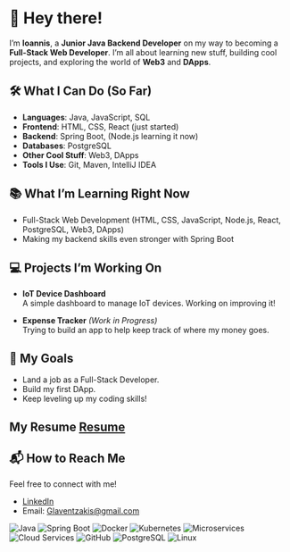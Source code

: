 # 👋 Hey there!

I’m **Ioannis**, a **Junior Java Backend Developer** on my way to becoming a **Full-Stack Web Developer**. I’m all about learning new stuff, building cool projects, and exploring the world of **Web3** and **DApps**.

## 🛠️ What I Can Do (So Far)

- **Languages**: Java, JavaScript, SQL  
- **Frontend**: HTML, CSS, React (just started)  
- **Backend**: Spring Boot, (Node.js learning it now)  
- **Databases**: PostgreSQL  
- **Other Cool Stuff**: Web3, DApps  
- **Tools I Use**: Git, Maven, IntelliJ IDEA  

## 📚 What I’m Learning Right Now

- Full-Stack Web Development (HTML, CSS, JavaScript, Node.js, React, PostgreSQL, Web3, DApps)  
- Making my backend skills even stronger with Spring Boot  

## 💻 Projects I’m Working On

- **IoT Device Dashboard**  
 A simple dashboard to manage IoT devices. Working on improving it!

- **Expense Tracker** *(Work in Progress)*  
  Trying to build an app to help keep track of where my money goes.  

## 🎯 My Goals

- Land a job as a Full-Stack Developer.  
- Build my first DApp.  
- Keep leveling up my coding skills!  
## My Resume [Resume](https://ioannis-laventzakis.github.io/online-resume/)
## 📬 How to Reach Me
Feel free to connect with me!

- [LinkedIn](https://www.linkedin.com/in/ioannis-laventzakis-b9570a282)
- Email: [Glaventzakis@gmail.com](mailto:Glaventzakis@gmail.com)



![Java](https://img.shields.io/badge/Java-007396?style=flat&logo=java&logoColor=white)
![Spring Boot](https://img.shields.io/badge/Spring%20Boot-6DB33F?style=flat&logo=spring-boot&logoColor=white)
![Docker](https://img.shields.io/badge/Docker-2496ED?style=flat&logo=docker&logoColor=white)
![Kubernetes](https://img.shields.io/badge/Kubernetes-326CE5?style=flat&logo=kubernetes&logoColor=white)
![Microservices](https://img.shields.io/badge/Microservices-FFA500?style=flat)
![Cloud Services](https://img.shields.io/badge/Cloud%20Services-4285F4?style=flat&logo=google-cloud&logoColor=white)
![GitHub](https://img.shields.io/badge/GitHub-181717?style=flat&logo=github&logoColor=white)
![PostgreSQL](https://img.shields.io/badge/PostgreSQL-336791?style=flat&logo=postgresql&logoColor=white)
![Linux](https://img.shields.io/badge/Linux-FCC624?style=flat&logo=linux&logoColor=black)

